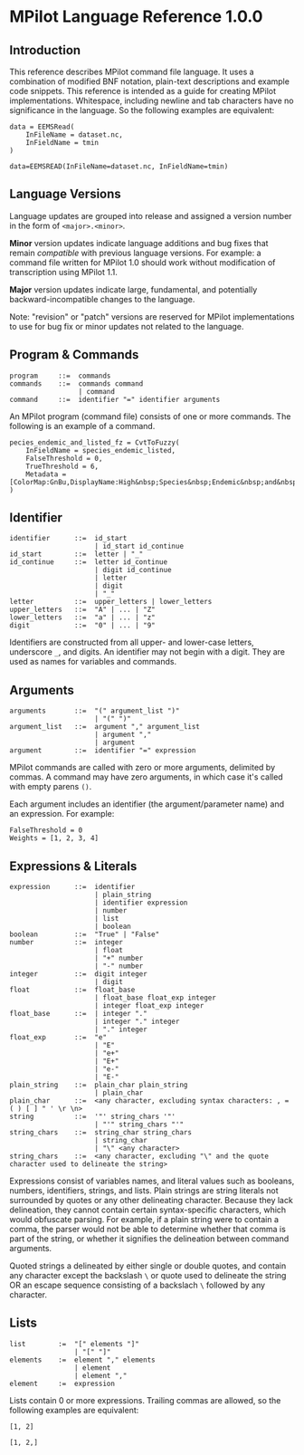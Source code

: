 # MPilot Language Reference 1.0.0

## Introduction

This reference describes MPilot command file language. It uses a combination of modified BNF notation, plain-text 
descriptions and example code snippets. This reference is intended as a guide for creating MPilot implementations.
Whitespace, including newline and tab characters have no significance in the language. So the following examples are
equivalent:

```
data = EEMSRead(
    InFileName = dataset.nc,
    InFieldName = tmin
)

data=EEMSREAD(InFileName=dataset.nc, InFieldName=tmin)
```

## Language Versions

Language updates are grouped into release and assigned a version number in the form of `<major>.<minor>`.

**Minor** version updates indicate language additions and bug fixes that remain _compatible_ with previous language 
versions. For example: a command file written for MPilot 1.0 should work without modification of transcription using 
MPilot 1.1.

**Major** version updates indicate large, fundamental, and potentially backward-incompatible changes to the language.

Note: "revision" or "patch" versions are reserved for MPilot implementations to use for bug fix or minor updates not 
related to the language.

## Program & Commands

```
program     ::=  commands
commands    ::=  commands command
                 | command
command     ::=  identifier "=" identifier arguments
```

An MPilot program (command file) consists of one or more commands. The following is an example of a command.

```
pecies_endemic_and_listed_fz = CvtToFuzzy(
    InFieldName = species_endemic_listed,
    FalseThreshold = 0,
    TrueThreshold = 6,
    Metadata = [ColorMap:GnBu,DisplayName:High&nbsp;Species&nbsp;Endemic&nbsp;and&nbsp;Listed]
)
```

## Identifier

```
identifier      ::=  id_start
                     | id_start id_continue
id_start        ::=  letter | "_"
id_continue     ::=  letter id_continue
                     | digit id_continue
                     | letter
                     | digit
                     | "_"
letter          ::=  upper_letters | lower_letters
upper_letters   ::=  "A" | ... | "Z"
lower_letters   ::=  "a" | ... | "z"
digit           ::=  "0" | ... | "9"
```

Identifiers are constructed from all upper- and lower-case letters, underscore `_`, and digits. An identifier may not 
begin with a digit. They are used as names for variables and commands.

## Arguments

```
arguments       ::=  "(" argument_list ")"
                     | "(" ")"
argument_list   ::=  argument "," argument_list
                     | argument ","
                     | argument
argument        ::=  identifier "=" expression
```

MPilot commands are called with zero or more arguments, delimited by commas. A command may have zero arguments, in
which case it's called with empty parens `()`.

Each argument includes an identifier (the argument/parameter name) and an expression. For example:

```
FalseThreshold = 0
Weights = [1, 2, 3, 4]
```

## Expressions & Literals

```
expression      ::=  identifier
                     | plain_string
                     | identifier expression
                     | number
                     | list
                     | boolean
boolean         ::=  "True" | "False"
number          ::=  integer 
                     | float
                     | "+" number
                     | "-" number
integer         ::=  digit integer
                     | digit
float           ::=  float_base
                     | float_base float_exp integer
                     | integer float_exp integer
float_base      ::=  | integer "."
                     | integer "." integer
                     | "." integer
float_exp       ::=  "e"
                     | "E"
                     | "e+"
                     | "E+"
                     | "e-"
                     | "E-"
plain_string    ::=  plain_char plain_string
                     | plain_char
plain_char      ::=  <any character, excluding syntax characters: , = ( ) [ ] " ' \r \n>
string          ::=  '"' string_chars '"'
                     | "'" string_chars "'"
string_chars    ::=  string_char string_chars
                     | string_char
                     | "\" <any character>
string_chars    ::=  <any character, excluding "\" and the quote character used to delineate the string>
```

Expressions consist of variables names, and literal values such as booleans, numbers, identifiers, strings, and lists.
Plain strings are string literals not surrounded by quotes or any other delineating character. Because they lack
delineation, they cannot contain certain syntax-specific characters, which would obfuscate parsing. For example, if a 
plain string were to contain a comma, the parser would not be able to determine whether that comma is part of the 
string, or whether it signifies the delineation between command arguments.

Quoted strings a delineated by either single or double quotes, and contain any character except the backslash `\` or
quote used to delineate the string OR an escape sequence consisting of a backslach `\` followed by any character.

## Lists

```
list        :=  "[" elements "]"
                | "[" "]"
elements    :=  element "," elements
                | element
                | element ","
element     :=  expression
```

Lists contain 0 or more expressions. Trailing commas are allowed, so the following examples are equivalent:

```
[1, 2]

[1, 2,]
```
